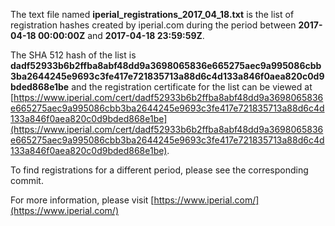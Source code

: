 The text file named **iperial_registrations_2017_04_18.txt** is the list of registration hashes created by iperial.com during the period between **2017-04-18 00:00:00Z** and **2017-04-18 23:59:59Z**.

The SHA 512 hash of the list is **dadf52933b6b2ffba8abf48dd9a3698065836e665275aec9a995086cbb3ba2644245e9693c3fe417e721835713a88d6c4d133a846f0aea820c0d9bded868e1be** and the registration certificate for the list can be viewed at [https://www.iperial.com/cert/dadf52933b6b2ffba8abf48dd9a3698065836e665275aec9a995086cbb3ba2644245e9693c3fe417e721835713a88d6c4d133a846f0aea820c0d9bded868e1be](https://www.iperial.com/cert/dadf52933b6b2ffba8abf48dd9a3698065836e665275aec9a995086cbb3ba2644245e9693c3fe417e721835713a88d6c4d133a846f0aea820c0d9bded868e1be).

To find registrations for a different period, please see the corresponding commit.

For more information, please visit [https://www.iperial.com/](https://www.iperial.com/)
